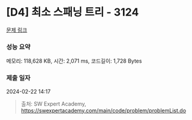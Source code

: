 # [D4] 최소 스패닝 트리 - 3124 

[문제 링크](https://swexpertacademy.com/main/code/problem/problemDetail.do?contestProbId=AV_mSnmKUckDFAWb) 

### 성능 요약

메모리: 118,628 KB, 시간: 2,071 ms, 코드길이: 1,728 Bytes

### 제출 일자

2024-02-22 14:17



> 출처: SW Expert Academy, https://swexpertacademy.com/main/code/problem/problemList.do